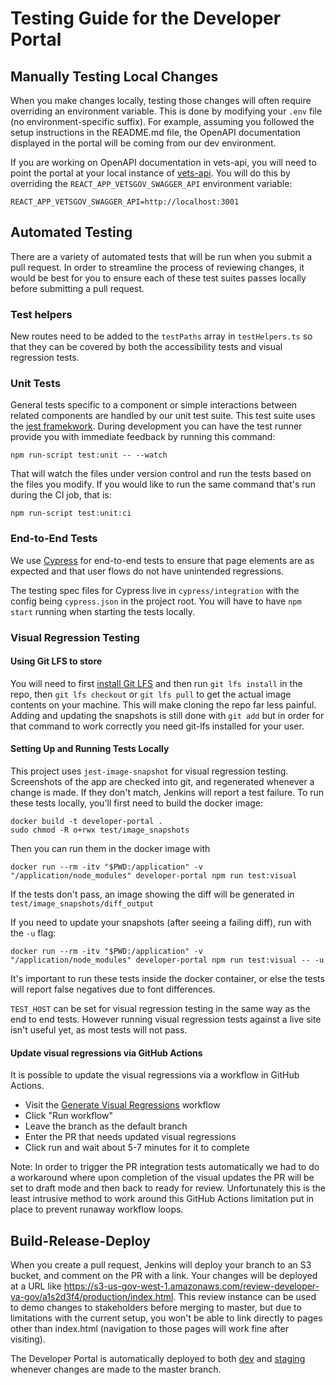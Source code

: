 # Testing Guide for the Developer Portal

## Manually Testing Local Changes

When you make changes locally, testing those changes will often require overriding an environment variable.
This is done by modifying your `.env` file (no environment-specific suffix). For example, assuming you
followed the setup instructions in the README.md file, the OpenAPI documentation displayed in the portal will
be coming from our dev environment.

If you are working on OpenAPI documentation in vets-api, you will need to point the portal at your local
instance of [vets-api](https://github.com/department-of-veterans-affairs/vets-api#base-setup). You will do
this by overriding the `REACT_APP_VETSGOV_SWAGGER_API` environment variable:

```
REACT_APP_VETSGOV_SWAGGER_API=http://localhost:3001
```

## Automated Testing

There are a variety of automated tests that will be run when you submit a pull request. In order to streamline
the process of reviewing changes, it would be best for you to ensure each of these test suites passes locally
before submitting a pull request.

### Test helpers

New routes need to be added to the `testPaths` array in `testHelpers.ts` so that they can be covered by both the accessibility tests and visual regression tests.

### Unit Tests

General tests specific to a component or simple interactions between related components are handled by our
unit test suite. This test suite uses the [jest framekwork](https://jestjs.io/). During development you can
have the test runner provide you with immediate feedback by running this command:

```
npm run-script test:unit -- --watch
```

That will watch the files under version control and run the tests based on the files you modify. If you would
like to run the same command that's run during the CI job, that is:

```
npm run-script test:unit:ci
```

### End-to-End Tests

We use [Cypress](https://www.cypress.io/) for end-to-end tests to ensure that page elements are as expected and that user flows do not have unintended regressions.

The testing spec files for Cypress live in `cypress/integration` with the config being `cypress.json` in the project root. You will have to have `npm start` running when starting the tests locally.

### Visual Regression Testing

#### Using Git LFS to store

You will need to first [install Git LFS](https://github.com/git-lfs/git-lfs/wiki/Installation) and then run `git lfs install` in the repo, then `git lfs checkout` or `git lfs pull` to get the actual image contents on your machine. This will make cloning the repo far less painful. Adding and updating the snapshots is still done with `git add` but in order for that command to work correctly you need git-lfs installed for your user.

#### Setting Up and Running Tests Locally

This project uses `jest-image-snapshot` for visual regression testing. Screenshots of the app are checked into git, and regenerated whenever a change is made. If they don't match, Jenkins will report a test failure. To run these tests locally, you'll first need to build the docker image:

```
docker build -t developer-portal .
sudo chmod -R o+rwx test/image_snapshots
```

Then you can run them in the docker image with

```
docker run --rm -itv "$PWD:/application" -v "/application/node_modules" developer-portal npm run test:visual
```

If the tests don't pass, an image showing the diff will be generated in `test/image_snapshots/diff_output`

If you need to update your snapshots (after seeing a failing diff), run with the `-u` flag:

```
docker run --rm -itv "$PWD:/application" -v "/application/node_modules" developer-portal npm run test:visual -- -u
```

It's important to run these tests inside the docker container, or else the tests will report false negatives due to font differences.

`TEST_HOST` can be set for visual regression testing in the same way as the end to end tests. However running visual regression tests against a live site isn't useful yet, as most tests will not pass.

#### Update visual regressions via GitHub Actions

It is possible to update the visual regressions via a workflow in GitHub Actions.

- Visit the [Generate Visual Regressions](https://github.com/department-of-veterans-affairs/developer-portal/actions/workflows/generate-visual-regressions.yml) workflow
- Click "Run workflow"
- Leave the branch as the default branch
- Enter the PR that needs updated visual regressions
- Click run and wait about 5-7 minutes for it to complete

Note: In order to trigger the PR integration tests automatically we had to do a workaround where upon completion of the visual updates the PR will be set to draft mode and then back to ready for review. Unfortunately this is the least intrusive method to work around this GitHub Actions limitation put in place to prevent runaway workflow loops.

## Build-Release-Deploy

When you create a pull request, Jenkins will deploy your branch to an S3 bucket, and comment on the PR with a link. Your changes will be deployed at a URL like https://s3-us-gov-west-1.amazonaws.com/review-developer-va-gov/a1s2d3f4/production/index.html. This review instance can be used to demo changes to stakeholders before merging to master, but due to limitations with the current setup, you won't be able to link directly to pages other than index.html (navigation to those pages will work fine after visiting).

The Developer Portal is automatically deployed to both [dev](https://dev-developer.va.gov/) and [staging](https://staging-developer.va.gov/) whenever changes are made to the master branch.
